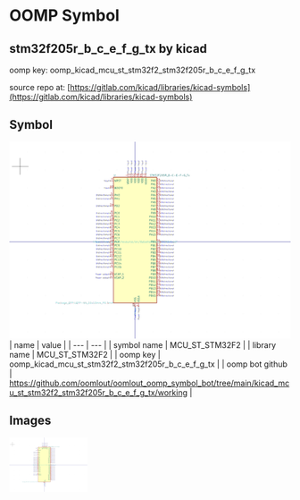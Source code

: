 # OOMP Symbol  
## stm32f205r_b_c_e_f_g_tx  by kicad  
  
oomp key: oomp_kicad_mcu_st_stm32f2_stm32f205r_b_c_e_f_g_tx  
  
source repo at: [https://gitlab.com/kicad/libraries/kicad-symbols](https://gitlab.com/kicad/libraries/kicad-symbols)  
## Symbol  
  
[![working.png](working_600.png)](working.png)  
| name | value | 
| --- | --- | 
| symbol name | MCU_ST_STM32F2 | 
| library name | MCU_ST_STM32F2 | 
| oomp key | oomp_kicad_mcu_st_stm32f2_stm32f205r_b_c_e_f_g_tx | 
| oomp bot github | https://github.com/oomlout/oomlout_oomp_symbol_bot/tree/main/kicad_mcu_st_stm32f2_stm32f205r_b_c_e_f_g_tx/working | 
## Images  
  
[![working.png](working_140.png)](working.png)  
